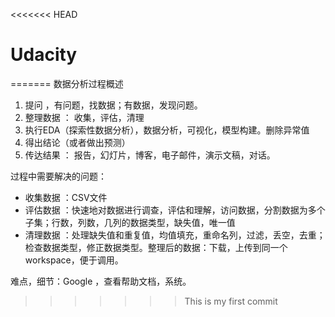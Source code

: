 <<<<<<< HEAD
# Udacity
=======
数据分析过程概述

1. 提问 ，有问题，找数据；有数据，发现问题。
2. 整理数据 ： 收集，评估，清理
3. 执行EDA（探索性数据分析），数据分析，可视化，模型构建。删除异常值
4. 得出结论（或者做出预测）
5. 传达结果 ： 报告，幻灯片，博客，电子邮件，演示文稿，对话。





过程中需要解决的问题：

- 收集数据 ：CSV文件
- 评估数据 ：快速地对数据进行调查，评估和理解，访问数据，分割数据为多个子集；行数，列数，几列的数据类型，缺失值，唯一值
- 清理数据 ：处理缺失值和重复值，均值填充，重命名列，过滤，丢空，去重；检查数据类型，修正数据类型。整理后的数据：下载，上传到同一个workspace，便于调用。



难点，细节：Google ，查看帮助文档，系统。
>>>>>>> This is my first commit
